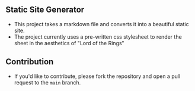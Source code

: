 ## Static Site Generator 

- This project takes a markdown file and converts it into a beautiful static site.
- The project currently uses a pre-written css stylesheet to render the sheet in the aesthetics of "Lord of the Rings"

## Contribution

- If you'd like to contribute, please fork the repository and open a pull request to the `main` branch.
